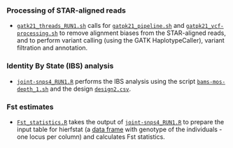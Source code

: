 ### Processing of STAR-aligned reads 
- [`gatk21_threads_RUN1.sh`](https://github.com/fscucchia/Spistillata_OA_Shallow_and_Mesophotic/blob/main/SNPs/gatk21_threads_RUN1.sh) calls for [`gatpk21_pipeline.sh`](https://github.com/fscucchia/Spistillata_OA_Shallow_and_Mesophotic/blob/main/SNPs/gatk21_pipeline.sh) and [`gatpk21_vcf-processing.sh`](https://github.com/fscucchia/Spistillata_OA_Shallow_and_Mesophotic/blob/main/SNPs/gatk21_vcf-processing.sh) to remove alignment biases from the STAR-aligned reads, and to perform variant calling (using the GATK HaplotypeCaller), variant filtration and annotation.

### Identity By State (IBS) analysis
- [`joint-snps4_RUN1.R`](https://github.com/fscucchia/Spistillata_OA_Shallow_and_Mesophotic/blob/main/SNPs/joint-snps4_RUN1.R) performs the IBS analysis using the script [`bams-mos-depth_1.sh`](https://github.com/fscucchia/Spistillata_OA_Shallow_and_Mesophotic/blob/main/SNPs/bams-mos-depth_1.sh) and the design [`design2.csv`](https://github.com/fscucchia/Spistillata_OA_Shallow_and_Mesophotic/blob/main/metadata/design2.csv).

###  Fst estimates
- [`Fst_statistics.R`](https://github.com/fscucchia/Spistillata_OA_Shallow_and_Mesophotic/blob/main/SNPs/Fst_statistics.R) takes the output of [`joint-snps4_RUN1.R`](https://github.com/fscucchia/Spistillata_OA_Shallow_and_Mesophotic/blob/main/SNPs/joint-snps4_RUN1.R) to prepare the input table for hierfstat (a [data frame](https://github.com/fscucchia/Spistillata_OA_Shallow_and_Mesophotic/blob/main/SNPs/SNPs_locus_table.txt) with genotype of the individuals -one locus per column) and calculates Fst statistics.



